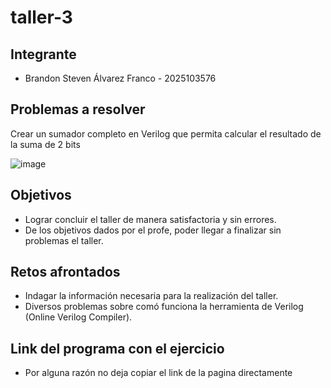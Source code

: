 # taller-3

## Integrante
- Brandon Steven Álvarez Franco - 2025103576

## Problemas a resolver
Crear un sumador completo en Verilog que permita calcular el resultado de la suma de 2 bits

![image](https://github.com/user-attachments/assets/8028922b-4ad0-4d36-a5e6-c0034e9ca8a2)

## Objetivos
- Lograr concluir el taller de manera satisfactoria y sin errores.
- De los objetivos dados por el profe, poder llegar a finalizar sin problemas el taller.

## Retos afrontados
- Indagar la información necesaria para la realización del taller.
- Diversos problemas sobre comó funciona la herramienta de Verilog (Online Verilog Compiler).

## Link del programa con el ejercicio
- Por alguna razón no deja copiar el link de la pagina directamente
